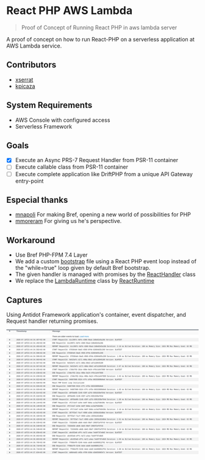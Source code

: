 # React PHP AWS Lambda

> Proof of Concept of Running React PHP in aws lambda server

A proof of concept on how to run React-PHP on a serverless application at AWS Lambda service.
## Contributors

* [xserrat](https://github.com/xserrat)
* [kpicaza](https://github.com/kpicaza)

## System Requirements

* AWS Console with configured access
* Serverless Framework

## Goals

- [x] Execute an Async PRS-7 Request Handler from PSR-11 container
- [ ] Execute callable class from PSR-11 container
- [ ] Execute complete application like DriftPHP from a unique API Gateway entry-point

## Especial thanks

* [mnapoli](https://github.com/mnapoli) For making Bref, opening a new world of possibilities for PHP
* [mmoreram](https://github.com/mmoreram) For giving us he's perspective.


## Workaround

* Use Bref PHP-FPM 7.4 Layer
* We add a custom [bootstrap](https://github.com/kpicaza/react-php-lambda/blob/master/bootstrap) file using a React PHP event loop instead of the "while=true" loop given by default Bref bootstrap.
* The given handler is managed with promises by the [ReactHandler](https://github.com/kpicaza/react-php-lambda/blob/master/src/ReactHandler.php) class 
* We replace the [LambdaRuntime](https://github.com/brefphp/bref/blob/master/src/Runtime/LambdaRuntime.php) class by [ReactRuntime](https://github.com/kpicaza/react-php-lambda/blob/master/src/ReactRuntime.php) 

## Captures

Using Antidot Framework application's container, event dispatcher, and Request handler returning promises.
 
![Logs](images/first-functional-log.png) 
